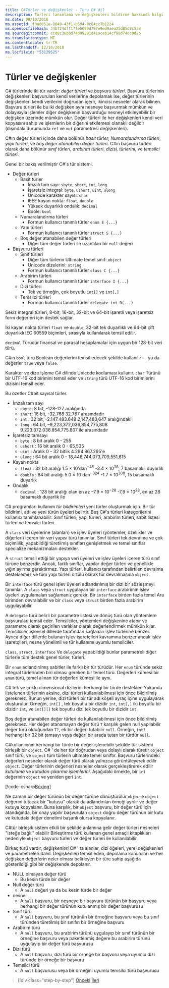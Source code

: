 ```yaml
---
title: C#Türler ve değişkenler - Turu C# dil
description: Türleri tanımlama ve değişkenleri bildirme hakkında bilgi edininC#
ms.date: 08/10/2016
ms.assetid: f8a8051e-0049-43f1-b594-9c84cc7b1224
ms.openlocfilehash: 34b724dff17feb699d797e9ed9aea25d85d8c5a9
ms.sourcegitcommit: ccd8c36b0d74d99291d41aceb14cf98d74dc9d2b
ms.translationtype: MT
ms.contentlocale: tr-TR
ms.lasthandoff: 12/10/2018
ms.locfileid: "53129525"
---
```

# <a name="types-and-variables"></a>Türler ve değişkenler

C# türlerinde iki tür vardır: *değer türleri* ve *başvuru türleri*. Başvuru türlerinin değişkenleri başvuruları kendi verilerine depolamak ise, değer türlerinin değişkenleri kendi verilerini doğrudan içerir, ikincisi nesneler olarak bilinen. Başvuru türleri ile bu iki değişken aynı nesneye başvurmak mümkün ve dolayısıyla işlemler diğer değişkenin başvurduğu nesneyi etkileyebilir bir değişken üzerinde mümkün olur. Değer türleri ile her değişkenleri kendi veri kopyasını sahip ve işlemlerin bir diğerini etkilemesi olanaklı değildir (dışındaki durumunda `ref` ve `out` parametresi değişkenleri).

C#ın değer türleri içinde daha bölünür *basit türler*, *Numaralandırma türleri*, *yapı türleri*, ve *boş değer atanabilen değer türleri*. C#ın başvuru türleri olarak daha bölünür *sınıf türleri*, *arabirim türleri*, *dizisi, türlerini*, ve *temsilci türleri*.

Genel bir bakış verilmiştir C#'s tür sistemi.

* Değer türleri
    - Basit türler
        * İmzalı tam sayı: `sbyte`, `short`, `int`, `long`
        * İşaretsiz integral: `byte`, `ushort`, `uint`, `ulong`
        * Unicode karakter sayısı: `char`
        * IEEE kayan nokta: `float`, `double`
        * Yüksek duyarlıklı ondalık: `decimal`
        * Boole: `bool`
    - Numaralandırma türleri
        * Formun kullanıcı tanımlı türler `enum E {...}`
    - Yapı türleri
        * Formun kullanıcı tanımlı türler `struct S {...}`
    - Boş değer atanabilen değer türleri
        * Diğer tüm değer türleri ile uzantıları bir `null` değeri
* Başvuru türleri
    - Sınıf türleri
        * Diğer tüm türlerin Ultimate temel sınıf: `object`
        * Unicode dizelerini: `string`
        * Formun kullanıcı tanımlı türler `class C {...}`
    - Arabirim türleri
        * Formun kullanıcı tanımlı türler `interface I {...}`
    - Dizi türleri
        * Tek ve örneğin, çok boyutlu `int[]` ve `int[,]`
    - Temsilci türleri
        * Formun kullanıcı tanımlı türler `delegate int D(...)`

Sekiz integral türleri, 8-bit, 16-bit, 32-bit ve 64-bit işaretli veya işaretsiz form değerleri için destek sağlar.

İki kayan nokta türleri `float` ve `double`, 32-bit tek duyarlıklı ve 64-bit çift duyarlıklı IEC 60559 biçimleri, sırasıyla kullanılarak temsil edilir.

`decimal` Türüdür finansal ve parasal hesaplamalar için uygun bir 128-bit veri türü.

C#ın `bool` türü Boolean değerlerini temsil edecek şekilde kullanılır — ya da değerler `true` veya `false`.

Karakter ve dize işleme C# dilinde Unicode kodlaması kullanır. `char` Türünü bir UTF-16 kod birimini temsil eder ve `string` türü UTF-16 kod birimlerini dizisini temsil eder.

Bu özetler C#ait sayısal türler.

* İmzalı tam sayı
    - `sbyte`:  8 bit, -128-127 aralığında
    - `short`: 16 bit, -32.768 32.767 arasındadır
    - `int`  : 32 bit, -2.147.483.648 2,147,483,647 aralığındaki
    - `long` : 64 bit, –9,223,372,036,854,775,808 9.223.372.036.854.775.807 ile arasındadır
* İşaretsiz tamsayı
    - `byte`   :  8 bit aralık 0 - 255
    - `ushort` : 16 bit aralık 0 - 65,535
    - `uint`   : Aralık 0 - 32 bitlik 4.294.967.295'e
    - `ulong`  : 64 bit aralık 0 - 18,446,744,073,709,551,615
* Kayan nokta
    - `float`  : 32 bit aralığı 1.5 × 10'dan<sup>−45</sup> -3.4 × 10<sup>38</sup>, 7 basamaklı duyarlık
    - `double` : 64 bit aralığı 5.0 × 10'dan<sup>−324</sup> -1.7 × 10<sup>308</sup>, 15 basamaklı duyarlık
* Ondalık
    - `decimal` : 128 bit aralığı olan en az –7.9 × 10<sup>−28</sup> -7,9 × 10<sup>28</sup>, en az 28 basamaklı duyarlık ile
    
C# programları kullanım *tür bildirimleri* yeni türler oluşturmak için. Bir tür bildirimi, adı ve yeni türün üyeleri belirtir. Beş C#'s türleri kategorilerini kullanıcı tanımlanabilir: Sınıf türleri, yapı türleri, arabirim türleri, sabit listesi türleri ve temsilci türleri.

A `class` veri üyelerine (alanları) ve işlev üyeleri (yöntemler, özellikler ve diğerleri) içeren bir veri yapısı türü tanımlar. Sınıf türleri tek devralma ve çok biçimlilik, yapabildiği türetilmiş sınıfları genişletmek ve temel sınıflar specialize mekanizmaları destekler.

A `struct` temsil ettiği bir yapıya veri üyeleri ve işlev üyeleri içeren türü sınıf türüne benzerdir. Ancak, farklı sınıflar, yapılar değer türleri ve genellikle yığın ayırma gerektirmez. Yapı türleri, kullanıcı tarafından belirtilen devralma desteklemez ve tüm yapı türleri örtülü olarak tür devralmasına `object`.

Bir `interface` türü genel işlev üyeleri adlandırılmış bir dizi bir sözleşmeyi tanımlar. A `class` veya `struct` uygulayan bir `interface` arabirimin işlev üyeleri uygulamaları sağlamanız gerekir. Bir `interface` birden fazla temel Ara birimden devralabilir ve bir `class` veya `struct` birden fazla arabirim uygulayabilir.

A `delegate` türü belirli bir parametre listesi ve dönüş türü olan yöntemlere başvuruları temsil eder. Temsilciler, yöntemleri değişkenine atanır ve parametre olarak geçirilen varlıklar olarak değerlendirmek mümkün kılar. Temsilciler, işlevsel dillerde tarafından sağlanan işlev türlerine benzer. Ayrıca diğer dillerde bulunan işlev işaretçileri kavramına benzer ancak işlev işaretçileri, nesne yönelimli ve tür kullanımı uyumlu temsilciler.

`class`, `struct`, `interface` Ve `delegate` yapabildiği bunlar parametreli diğer türlerle tüm destek genel türler, türleri.

Bir `enum` adlandırılmış sabitler ile farklı bir tür türüdür. Her `enum` türünde sekiz integral türlerinden biri olması gereken bir temel türü. Değerleri kümesi bir `enum` türü, temel alınan tür değerleri kümesi ile aynı.

C# tek ve çoklu dimensional dizilerini herhangi bir türde destekler. Yukarıda listelenen türlerinin aksine, dizi türleri kullanılabilmesi için önce bildirilmiş gerekmez. Bunun yerine, dizi türleri bir tür adı köşeli ayraç içine uygulayarak oluşturulur. Örneğin, `int[]` , tek boyutlu bir dizidir `int`, `int[,]` iki boyutlu bir dizidir `int`, ve `int[][]` tek boyutlu dizi tek boyutlu bir dizidir `int`.

Boş değer atanabilen değer türleri de kullanılabilmesi için önce bildirilmiş gerekmez. Her değer atanamayan değer türü `T` karşılık gelen null yapılabilir değer türü olduğundan `T?`, ek bir değeri tutabilir `null`. Örneğin, `int?` herhangi bir 32 bit tamsayı veya değeri bir arada tutan bir türdür `null`.

C#kullanıcının herhangi bir türde bir değer işlenebilir şekilde tür sistemi birleşik bir `object`. C# ' de her tür doğrudan veya dolaylı olarak türetir `object` sınıf türü, ve `object` tüm türlerin ultimate temel sınıftır. Başvuru türlerindeki değerleri nesneler olarak değer türü olarak yalnızca görüntüleyerek edilir `object`. Değer türlerinin değerleri nesneler olarak gerçekleştirerek edilir *kutulama* ve *kutudan çıkarma işlemlerini*. Aşağıdaki örnekte, bir `int` değerinin `object` ve yeniden geri `int`.

[!code-csharp[Boxing](../../../samples/snippets/csharp/tour/types-and-variables/Program.cs#L1-L10)]

Ne zaman bir değer türünün bir değer türüne dönüştürülür `object`e `object` değerini tutacak bir "kutusu" olarak da adlandırılan örneği ayrılır ve değer kutuya kopyalanır. Buna karşılık, bir `object` başvuru, bir değer türü için atandığında, bir onay yapılır başvurulan `object` doğru değer türünün bir kutu ve kutudaki değer denetimi başarılı olursa kopyalanır.

C#tür birleşik sistem etkili bir şekilde anlamına gelir değer türleri nesneleri "isteğe bağlı." olabilir Birleştirme türü kullanan genel amaçlı kitaplıkları nedeniyle `object` başvuru türleri ve değer türleri ile kullanılabilir.

Birkaç türü vardır, *değişkenleri* C# ' ta alanlar, dizi öğeleri, yerel değişkenleri ve parametreleri dahil. Değişkenleri temsil eden, depolama konumları ve her değişken değerlerin neler olması belirleyen bir türe sahip aşağıda gösterildiği gibi bir değişkende depolanır.

* NULL olmayan değer türü
    - Bu kesin türde bir değer
* Null değer türü
    - A `null` değeri ya da bu kesin türde bir değer
* nesne
    - A `null` başvuru, bir nesneye bir başvuru türünün bir başvuru veya herhangi bir değer türünün kutulanmış bir değer başvurusu
* Sınıf türü
    - A `null` başvuru, bu sınıf türünün bir örneğine başvuru veya bu sınıf türünden türetilmiş bir sınıfın bir örneğine başvuru
* Arabirim türü
    - A `null` başvuru, bu arabirim türünü uygulayıp bir sınıf türünün bir örneğine başvuru veya paketlenmiş değere bu arabirim türünü uygulayıp bir değer türü başvurusu
* Dizi türü
    - A `null` başvuru, dizi türü bir örneğe bir başvuru veya uyumlu dizi türünde bir örneğe bir başvuru
* Temsilci türü
    - A `null` başvurusu veya bir örneğini uyumlu temsilci türü başvurusu

>[!div class="step-by-step"]
>[Önceki](program-structure.md)
>[İleri](expressions.md)